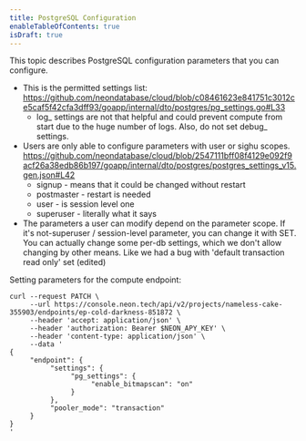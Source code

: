 ```yaml
---
title: PostgreSQL Configuration
enableTableOfContents: true
isDraft: true
---
```


This topic describes PostgreSQL configuration parameters that you can configure.

- This is the permitted settings list: https://github.com/neondatabase/cloud/blob/c08461623e841751c3012ce5caf5f42cfa3dff93/goapp/internal/dto/postgres/pg_settings.go#L33
    - log_ settings are not that helpful and could prevent compute from start due to the huge number of logs. Also, do not set debug_ settings.
- Users are only able to configure parameters with user or sighu scopes.
https://github.com/neondatabase/cloud/blob/2547111bff08f4129e092f9acf26a38edb86b197/goapp/internal/dto/postgres/postgres_settings_v15.gen.json#L42
    - signup - means that it could be changed without restart
    - postmaster - restart is needed
    - user - is session level one
    - superuser - literally what it says
- The parameters a user can modify depend on the parameter scope. If it's not-superuser / session-level parameter, you can change it with SET. You can actually change some per-db settings, which we don't allow changing by other means. Like we had a bug with 'default transaction read only' set (edited)


Setting parameters for the compute endpoint:

```
curl --request PATCH \
     --url https://console.neon.tech/api/v2/projects/nameless-cake-355903/endpoints/ep-cold-darkness-851872 \
     --header 'accept: application/json' \
     --header 'authorization: Bearer $NEON_APY_KEY' \
     --header 'content-type: application/json' \
     --data '
{
     "endpoint": {
          "settings": {
               "pg_settings": {
                    "enable_bitmapscan": "on"
               }
          },
          "pooler_mode": "transaction"
     }
}
'
```